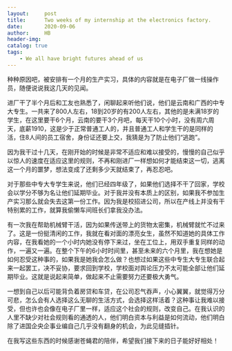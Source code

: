 ```yaml
---
layout:     post
title:      Two weeks of my internship at the electronics factory.
date:       2020-09-06
author:     HB
header-img:
catalog: true
tags:
    - We all have bright futures ahead of us
---
```


种种原因吧，被安排有一个月的生产实习，具体的内容就是在电子厂做一线操作员，随便说说我这几天的见闻。

进厂干了半个月后和工友也熟悉了，闲聊起来听他们说，他们是云南和广西的中专大专生。一共来了800人左右，18到20岁的有200人左右，其他的是未满18岁的学生，在这里要干6个月，云南的要干3个月吧，每天干10个小时，没有周六周天，底薪1910，这是少于正常普通工人的，并且普通工人和学生干的是同样的活，住8人间的员工宿舍，身份证还要上交，我猜是为了防止他们“逃跑”。

因为我干过十几天，在刚开始的时候是非常不适应和难以接受的，慢慢的自己似乎以惊人的速度在适应这里的规则，不再和刚进厂一样想如何才能结束这一切，逃离这一个月的噩梦，想法变成了还剩多少天就结束了，再忍忍吧。

对于那些中专大专学生来说，他们已经四年级了，如果他们选择不干了回家，学校会以学分不够为名让他们延期毕业。对于我并没有本质上的区别，如果我不参加生产实习那么就会失去这第一份工作。因为我是校招进公司，所以在产线上并没有干特别累的工作，就算我偷懒车间班长们拿我没办法。

有一次我在帮助机械臂干活，因为如果传送带上的货物太密集，机械臂就忙不过来了。这是一份挺清闲的工作，我就在看对面的漂亮女生，虽然不知道她的具体工作内容，在我看她的一个小时内她没有停下来过，坐在工位上，用双手重复同样的动作，一遍又一遍。在整个下午的6小时时间里，甚至未来的六个月里，我在想她是如何忍受这种事的，如果我是她我会怎么做？也想过如果这些中专生大专生联合起来一起罢工，决不妥协，要求回到学校，学校面对舆论压力不太可能全部让他们延期毕业。这就是说起来简单，做起来不止需要努力还要极大勇气。

一想到自己以后可能背负着房贷和车贷，在公司忍气吞声，小心翼翼，就觉得万分可悲，怎么会有人选择这么无聊的生活方式，会选择这样活着？这种事让我难以接受，但也许也会像在电子厂里一样，适应这个社会的规则，改变自己。在我认识的人里不缺少对社会规则看的通透的人，他们明白资本与利益是如何流动，他们明白除了进国企央企事业编自己几乎没有翻身的机会，为此见缝插针。

在我写这些东西的时候感谢苍蝇君的陪伴，希望我们接下来的日子能好好相处！
